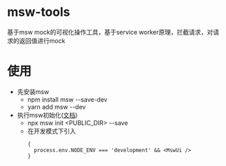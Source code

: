 # msw-tools
基于msw mock的可视化操作工具，基于service worker原理，拦截请求，对请求的返回值进行mock

# 使用

- 先安装msw
  - npm install msw --save-dev
  - yarn add msw --dev
- 执行msw初始化([文档](https://mswjs.io/docs/getting-started/integrate/browser))
  - npx msw init <PUBLIC_DIR> --save
  - 在开发模式下引入
    ```
    {
      process.env.NODE_ENV === 'development' && <MswUi />
    }
    ```
